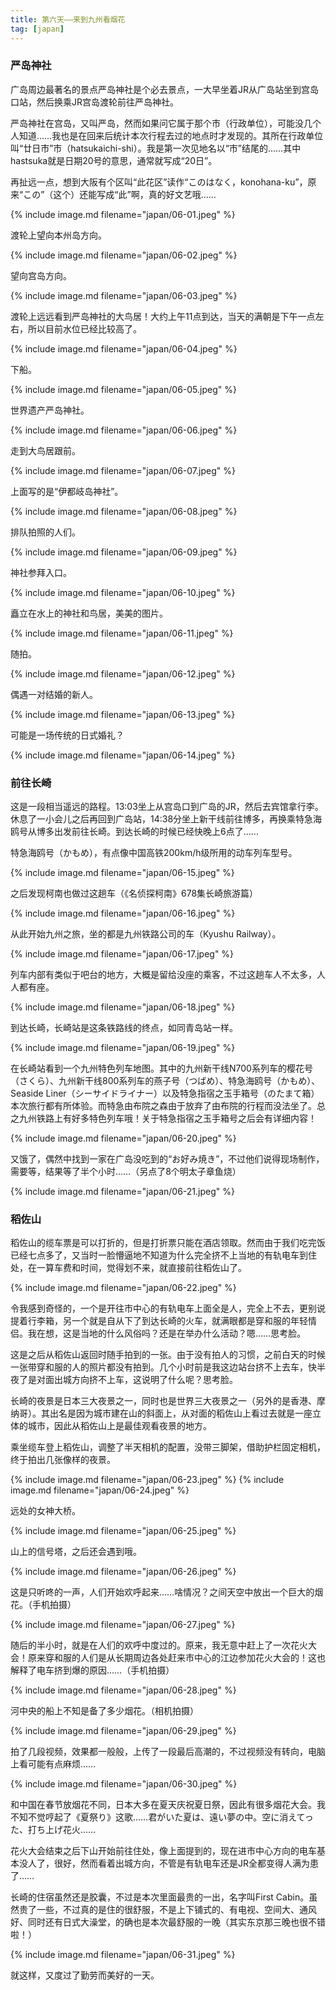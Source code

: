 ```yaml
---
title: 第六天——来到九州看烟花
tag: [japan]
---
```


### 严岛神社

广岛周边最著名的景点严岛神社是个必去景点，一大早坐着JR从广岛站坐到宫岛口站，然后换乘JR宫岛渡轮前往严岛神社。

严岛神社在宫岛，又叫严岛，然而如果问它属于那个市（行政单位），可能没几个人知道……我也是在回来后统计本次行程去过的地点时才发现的。其所在行政单位叫“廿日市”市（hatsukaichi-shi）。我是第一次见地名以“市”结尾的……其中hastsuka就是日期20号的意思，通常就写成“20日”。

再扯远一点，想到大阪有个区叫“此花区”读作“このはなく，konohana-ku”，原来“この”（这个）还能写成“此”啊，真的好文艺哦……

{% include image.md filename="japan/06-01.jpeg" %}

渡轮上望向本州岛方向。

{% include image.md filename="japan/06-02.jpeg" %}

望向宫岛方向。

{% include image.md filename="japan/06-03.jpeg" %}

渡轮上远远看到严岛神社的大鸟居！大约上午11点到达，当天的满朝是下午一点左右，所以目前水位已经比较高了。

{% include image.md filename="japan/06-04.jpeg" %}

下船。

{% include image.md filename="japan/06-05.jpeg" %}

世界遗产严岛神社。

{% include image.md filename="japan/06-06.jpeg" %}

走到大鸟居跟前。

{% include image.md filename="japan/06-07.jpeg" %}

上面写的是“伊都岐岛神社”。

{% include image.md filename="japan/06-08.jpeg" %}

排队拍照的人们。

{% include image.md filename="japan/06-09.jpeg" %}

神社参拜入口。

{% include image.md filename="japan/06-10.jpeg" %}

矗立在水上的神社和鸟居，美美的图片。

{% include image.md filename="japan/06-11.jpeg" %}

随拍。

{% include image.md filename="japan/06-12.jpeg" %}

偶遇一对结婚的新人。

{% include image.md filename="japan/06-13.jpeg" %}

可能是一场传统的日式婚礼？

{% include image.md filename="japan/06-14.jpeg" %}

### 前往长崎

这是一段相当遥远的路程。13:03坐上从宫岛口到广岛的JR，然后去宾馆拿行李。休息了一小会儿之后再回到广岛站，14:38分坐上新干线前往博多，再换乘特急海鸥号从博多出发前往长崎。到达长崎的时候已经快晚上6点了……

特急海鸥号（かもめ），有点像中国高铁200km/h级所用的动车列车型号。

{% include image.md filename="japan/06-15.jpeg" %}

之后发现柯南也做过这趟车（《名侦探柯南》678集长崎旅游篇）

{% include image.md filename="japan/06-16.jpeg" %}

从此开始九州之旅，坐的都是九州铁路公司的车（Kyushu Railway）。

{% include image.md filename="japan/06-17.jpeg" %}

列车内部有类似于吧台的地方，大概是留给没座的乘客，不过这趟车人不太多，人人都有座。

{% include image.md filename="japan/06-18.jpeg" %}

到达长崎，长崎站是这条铁路线的终点，如同青岛站一样。

{% include image.md filename="japan/06-19.jpeg" %}

在长崎站看到一个九州特色列车地图。其中的九州新干线N700系列车的樱花号（さくら）、九州新干线800系列车的燕子号（つばめ）、特急海鸥号（かもめ）、Seaside Liner（シーサイドライナー）以及特急指宿之玉手箱号（のたまて箱）本次旅行都有所体验。而特急由布院之森由于放弃了由布院的行程而没法坐了。总之九州铁路上有好多特色列车哦！关于特急指宿之玉手箱号之后会有详细内容！

{% include image.md filename="japan/06-20.jpeg" %}

又饿了，偶然中找到一家在广岛没吃到的“お好み焼き”，不过他们说得现场制作，需要等，结果等了半个小时……（另点了8个明太子章鱼烧）

{% include image.md filename="japan/06-21.jpeg" %}

### 稻佐山

稻佐山的缆车票是可以打折的，但是打折票只能在酒店领取。然而由于我们吃完饭已经七点多了，又当时一脸懵逼地不知道为什么完全挤不上当地的有轨电车到住处，在一算车费和时间，觉得划不来，就直接前往稻佐山了。

{% include image.md filename="japan/06-22.jpeg" %}

令我感到奇怪的，一个是开往市中心的有轨电车上面全是人，完全上不去，更别说提着行李箱，另一个就是自从下了到达长崎的火车，就满眼都是穿和服的年轻情侣。我在想，这是当地的什么风俗吗？还是在举办什么活动？嗯……思考脸。

这是之后从稻佐山返回时随手拍到的一张。由于没有拍人的习惯，之前白天的时候一张带穿和服的人的照片都没有拍到。几个小时前是我这边站台挤不上去车，快半夜了是对面出城方向挤不上车，这说明了什么呢？思考脸。

长崎的夜景是日本三大夜景之一，同时也是世界三大夜景之一（另外的是香港、摩纳哥）。其出名是因为城市建在山的斜面上，从对面的稻佐山上看过去就是一座立体的城市，因此从稻佐山上是最佳观看夜景的地方。

乘坐缆车登上稻佐山，调整了半天相机的配置，没带三脚架，借助护栏固定相机，终于拍出几张像样的夜景。

{% include image.md filename="japan/06-23.jpeg" %}
{% include image.md filename="japan/06-24.jpeg" %}

远处的女神大桥。

{% include image.md filename="japan/06-25.jpeg" %}

山上的信号塔，之后还会遇到哦。

{% include image.md filename="japan/06-26.jpeg" %}

这是只听咚的一声，人们开始欢呼起来……啥情况？之间天空中放出一个巨大的烟花。（手机拍摄）

{% include image.md filename="japan/06-27.jpeg" %}

随后的半小时，就是在人们的欢呼中度过的。原来，我无意中赶上了一次花火大会！原来穿和服的人们是从长期周边各处赶来市中心的江边参加花火大会的！这也解释了电车挤到爆的原因……（手机拍摄）

{% include image.md filename="japan/06-28.jpeg" %}

河中央的船上不知是备了多少烟花。（相机拍摄）

{% include image.md filename="japan/06-29.jpeg" %}

拍了几段视频，效果都一般般，上传了一段最后高潮的，不过视频没有转向，电脑上看可能有点麻烦……

{% include image.md filename="japan/06-30.jpeg" %}

和中国在春节放烟花不同，日本大多在夏天庆祝夏日祭，因此有很多烟花大会。我不知不觉哼起了《夏祭り》这歌……君がいた夏は、遠い夢の中。空に消えてった、打ち上げ花火……

花火大会结束之后下山开始前往住处，像上面提到的，现在进市中心方向的电车基本没人了，很好，然而看着出城方向，不管是有轨电车还是JR全都变得人满为患了……

长崎的住宿虽然还是胶囊，不过是本次里面最贵的一出，名字叫First Cabin。虽然贵了一些，不过真的是住的很舒服，不是上下铺式的、有电视、空间大、通风好、同时还有日式大澡堂，的确也是本次最舒服的一晚（其实东京那三晚也很不错啦！）

{% include image.md filename="japan/06-31.jpeg" %}

就这样，又度过了勤劳而美好的一天。

